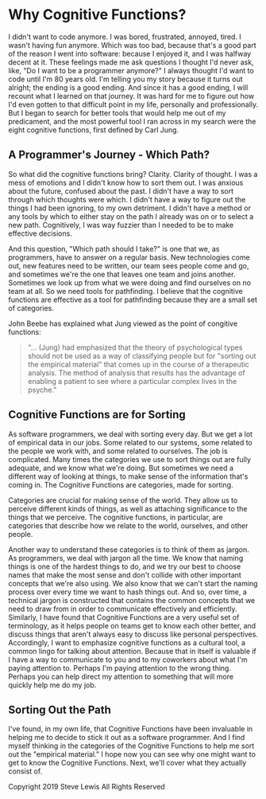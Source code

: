 # Why Cognitive Functions?

I didn't want to code anymore. I was bored, frustrated, annoyed, tired. I wasn't having fun anymore. Which was too bad, because that's a good part of the reason I went into software: because I enjoyed it, and I was halfway decent at it. These feelings made me ask questions I thought I'd never ask, like, "Do I want to be a programmer anymore?" I always thought I'd want to code until I'm 80 years old. I'm telling you my story because it turns out alright; the ending is a good ending. And since it has a good ending, I will recount what I learned on that journey. It was hard for me to figure out how I'd even gotten to that difficult point in my life, personally and professionally. But I began to search for better tools that would help me out of my predicament, and the most powerful tool I ran across in my search were the eight cognitive functions, first defined by Carl Jung.

## A Programmer's Journey - Which Path?

So what did the cognitive functions bring? Clarity. Clarity of thought. I was a mess of emotions and I didn't know how to sort them out. I was anxious about the future, confused about the past. I didn't have a way to sort through which thoughts were which. I didn't have a way to figure out the things I had been ignoring, to my own detriment. I didn't have a method or any tools by which to either stay on the path I already was on or to select a new path. Cognitively, I was way fuzzier than I needed to be to make effective decisions. 

And this question, "Which path should I take?" is one that we, as programmers, have to answer on a regular basis. New technologies come out, new features need to be written, our team sees people come and go, and sometimes we're the one that leaves one team and joins another. Sometimes we look up from what we were doing and find ourselves on no team at all. So we need tools for pathfinding. I believe that the cognitive functions are effective as a tool for pathfinding because they are a small set of categories.

John Beebe has explained what Jung viewed as the point of congitive functions:

> "... (Jung) had emphasized that the theory of psychological types should not be used as a way of classifying people but for "sorting out the empirical material" that comes up in the course of a therapeutic analysis. The method of analysis that results has the advantage of enabling a patient to see where a particular complex lives in the psyche."

## Cognitive Functions are for Sorting

As software programmers, we deal with sorting every day. But we get a lot of empirical data in our jobs. Some related to our systems, some related to the people we work with, and some related to ourselves. The job is complicated. Many times the categories we use to sort things out are fully adequate, and we know what we're doing. But sometimes we need a different way of looking at things, to make sense of the information that's coming in. The Cognitive Functions are categories, made for sorting.

Categories are crucial for making sense of the world. They allow us to perceive different kinds of things, as well as attaching significance to the things that we perceive. The cognitive functions, in particular, are categories that describe how we relate to the world, ourselves, and other people.

Another way to understand these categories is to think of them as jargon. As programmers, we deal with jargon all the time. We know that naming things is one of the hardest things to do, and we try our best to choose names that make the most sense and don't collide with other important concepts that we're also using. We also know that we can't start the naming process over every time we want to hash things out. And so, over time, a technical jargon is constructed that contains the common concepts that we need to draw from in order to communicate effectively and efficiently. Similarly, I have found that Cognitive Functions are a very useful set of terminology, as it helps people on teams get to know each other better, and discuss things that aren't always easy to discuss like personal perspectives. Accordingly, I want to emphasize cognitive functions as a cultural tool, a common lingo for talking about attention. Because that in itself is valuable if I have a way to communicate to you and to my coworkers about what I'm paying attention to. Perhaps I'm paying attention to the wrong thing. Perhaps you can help direct my attention to something that will more quickly help me do my job.

## Sorting Out the Path

I've found, in my own life, that Cognitive Functions have been invaluable in helping me to decide to stick it out as a software programmer. And I find myself thinking in the categories of the Cognitive Functions to help me sort out the "empirical material." I hope now you can see why one might want to get to know the Cognitive Functions. Next, we'll cover what they actually consist of.

Copyright 2019 Steve Lewis All Rights Reserved
